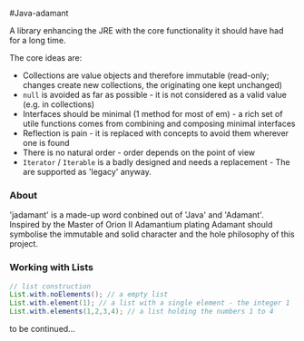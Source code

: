 #Java-adamant

A library enhancing the JRE with the core functionality it should have had for a long time. 

The core ideas are: 

* Collections are value objects and therefore immutable (read-only; changes create new collections, the originating one kept unchanged)
* `null` is avoided as far as possible - it is not considered as a valid value (e.g. in collections)
* Interfaces should be minimal (1 method for most of em) - a rich set of utile functions comes from combining and composing minimal interfaces
* Reflection is pain - it is replaced with concepts to avoid them wherever one is found 
* There is no natural order - order depends on the point of view
* `Iterator` / `Iterable` is a badly designed and needs a replacement - The are supported as 'legacy' anyway.

### About
'jadamant' is a made-up word conbined out of 'Java' and 'Adamant'. Inspired by the Master of Orion II Adamantium plating Adamant should symbolise the immutable and solid character and the hole philosophy of this project.

### Working with Lists
``` java
// list construction
List.with.noElements(); // a empty list
List.with.element(1); // a list with a single element - the integer 1
List.with.elements(1,2,3,4); // a list holding the numbers 1 to 4
```

to be continued...